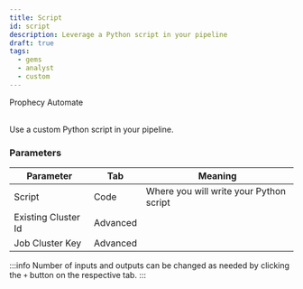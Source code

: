 ```yaml
---
title: Script
id: script
description: Leverage a Python script in your pipeline
draft: true
tags:
  - gems
  - analyst
  - custom
---
```


<span class="badge">Prophecy Automate</span><br/><br/>

Use a custom Python script in your pipeline.

### Parameters

| Parameter           | Tab      | Meaning                                 |
| ------------------- | -------- | --------------------------------------- |
| Script              | Code     | Where you will write your Python script |
| Existing Cluster Id | Advanced |                                         |
| Job Cluster Key     | Advanced |                                         |

:::info
Number of inputs and outputs can be changed as needed by clicking the `+` button on the respective tab.
:::
